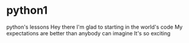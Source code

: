 # python1
python's lessons
Hey there
I'm glad to starting in the world's code
My expectations are better than anybody can imagine
It's so exciting
